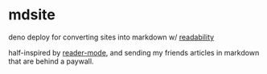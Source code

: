 # mdsite

deno deploy for converting sites into markdown w/
[readability](https://github.com/mozilla/readability)

half-inspired by [reader-mode](https://github.com/jonot-cyber/reader-mode/), and
sending my friends articles in markdown that are behind a paywall.
